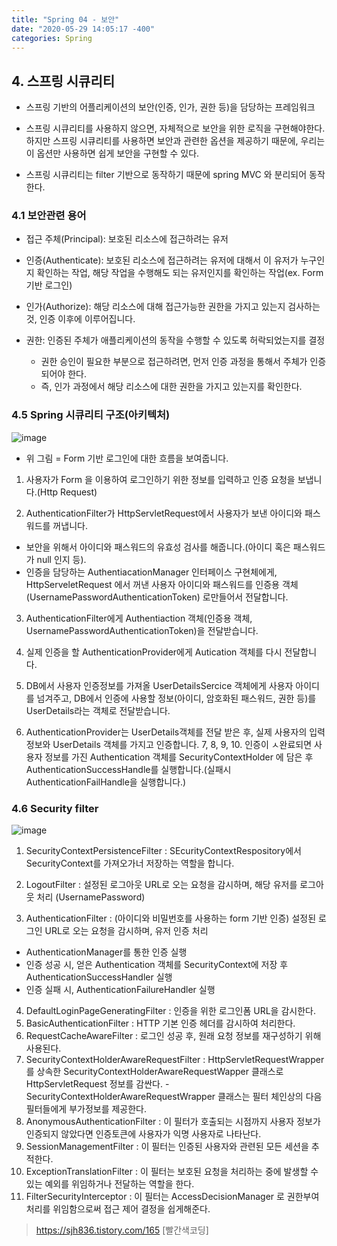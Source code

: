 ```yaml
---
title: "Spring 04 - 보안"
date: "2020-05-29 14:05:17 -400"
categories: Spring
---
```


## 4. 스프링 시큐리티
- 스프링 기반의 어플리케이션의 보안(인증, 인가, 권한 등)을 담당하는 프레임워크

- 스프링 시큐리티를 사용하지 않으면, 자체적으로 보안을 위한 로직을 구현해야한다.  
하지만 스프링 시큐리티를 사용하면 보안과 관련한 옵션을 제공하기 때문에, 우리는 이 옵션만 사용하면 쉽게 보안을 구현할 수 있다.
- 스프링 시큐리티는 filter 기반으로 동작하기 때문에 spring MVC 와 분리되어 동작한다.  

### 4.1 보안관련 용어
- 접근 주체(Principal): 보호된 리소스에 접근하려는 유저

- 인증(Authenticate): 보호된 리소스에 접근하려는 유저에 대해서 이 유저가 누구인지 확인하는 작업, 해당 작업을 수행해도 되는 유저인지를 확인하는 작업(ex. Form 기반 로그인)
- 인가(Authorize): 해당 리소스에 대해 접근가능한 권한을 가지고 있는지 검사하는 것, 인증 이후에 이루어집니다.  
- 권한: 인증된 주체가 애플리케이션의 동작을 수행할 수 있도록 허락되었는지를 결정
  - 권한 승인이 필요한 부분으로 접근하려면, 먼저 인증 과정을 통해서 주체가 인증되어야 한다.
  - 즉, 인가 과정에서 해당 리소스에 대한 권한을 가지고 있는지를 확인한다.

### 4.5 Spring 시큐리티 구조(아키텍처)
![image](https://user-images.githubusercontent.com/57262833/83223687-87a3cc00-a1b6-11ea-8dbe-6a2e29fda79c.png)
- 위 그림 = Form 기반 로그인에 대한 흐름을 보여줍니다. 
1. 사용자가 Form 을 이용하여 로그인하기 위한 정보를 입력하고 인증 요청을 보냅니다.(Http Request)

2. AuthenticationFilter가 HttpServletRequest에서 사용자가 보낸 아이디와 패스워드를 꺼냅니다.   
- 보안을 위해서 아이디와 패스워드의 유효성 검사를 해줍니다.(아이디 혹은 패스워드가 null 인지 등).
- 인증을 담당하는 AuthentiacationManager 인터페이스 구현체에게, HttpServeletRequest 에서 꺼낸 사용자 아이디와 패스워드를 인증용 객체(UsernamePasswordAuthenticationToken) 로만들어서 전달합니다.

3. AuthenticationFilter에게 Authentiaction 객체(인증용 객체, UsernamePasswordAuthenticationToken)을 전달받습니다.  

4. 실제 인증을 할 AuthenticationProvider에게 Autication 객체를 다시 전달합니다.

5. DB에서 사용자 인증정보를 가져올 UserDetailsSercice 객체에게 사용자 아이디를 넘겨주고, DB에서 인증에 사용할 정보(아이디, 암호화된 패스워드, 권한 등)를 UserDetails라는 객체로 전달받습니다.

6. AuthenticationProvider는 UserDetails객체를 전달 받은 후, 실제 사용자의 입력정보와 UserDetails 객체를 가지고 인증합니다.
7, 8, 9, 10. 인증이 ㅅ완료되면 사용자 정보를 가진 Authentication 객체를 SecurityContextHolder 에 담은 후 AuthenticationSuccessHandle를 실행합니다.(실패시 AuthenticationFailHandle을 실행합니다.)

### 4.6 Security filter
![image](https://user-images.githubusercontent.com/57262833/83224304-064d3900-a1b8-11ea-93d9-340cac8c505b.png)

1. SecurityContextPersistenceFilter : SEcurityContextRespository에서 SecurityContext를 가져오가너 저장하는 역할을 합니다.

2. LogoutFilter : 설정된 로그아웃 URL로 오는 요청을 감시하며, 해당 유저를 로그아웃 처리
(UsernamePassword)

3. AuthenticationFilter : (아이디와 비밀번호를 사용하는 form 기반 인증) 설정된 로그인 URL로 오는 요청을 감시하며, 유저 인증 처리
- AuthenticationManager를 통한 인증 실행
- 인증 성공 시, 얻은 Authentication 객체를 SecurityContext에 저장 후 AuthenticationSuccessHandler 실행
- 인증 실패 시, AuthenticationFailureHandler 실행

4. DefaultLoginPageGeneratingFilter : 인증을 위한 로그인폼 URL을 감시한다.
5. BasicAuthenticationFilter : HTTP 기본 인증 헤더를 감시하여 처리한다.
6. RequestCacheAwareFilter : 로그인 성공 후, 원래 요청 정보를 재구성하기 위해 사용된다.
7. SecurityContextHolderAwareRequestFilter : HttpServletRequestWrapper를 상속한  SecurityContextHolderAwareRequestWapper 클래스로 HttpServletRequest 정보를 감싼다. - SecurityContextHolderAwareRequestWrapper 클래스는 필터 체인상의 다음 필터들에게 부가정보를 제공한다.
8. AnonymousAuthenticationFilter : 이 필터가 호출되는 시점까지 사용자 정보가 인증되지 않았다면 인증토큰에 사용자가 익명 사용자로 나타난다.
9. SessionManagementFilter : 이 필터는 인증된 사용자와 관련된 모든 세션을 추적한다.
10. ExceptionTranslationFilter : 이 필터는 보호된 요청을 처리하는 중에 발생할 수 있는 예외를 위임하거나 전달하는 역할을 한다.
11. FilterSecurityInterceptor : 이 필터는 AccessDecisionManager 로 권한부여 처리를 위임함으로써 접근 제어 결정을 쉽게해준다.


> https://sjh836.tistory.com/165 [빨간색코딩]



